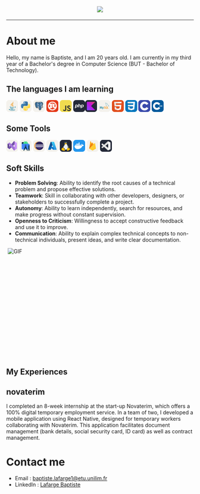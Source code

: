 <!-- Heading -->
<h3 align="center"><img src = "https://raw.githubusercontent.com/MartinHeinz/MartinHeinz/master/wave.gif" width = 30px></h3>



---
# **About me**
Hello, my name is Baptiste, and I am 20 years old. I am currently in my third year of a Bachelor's degree in Computer Science (BUT - Bachelor of Technology).
 
## The languages I am learning
<img src="https://github.com/tandpfun/skill-icons/blob/de91fca307a83d75fc5b1f6ce24540454acead41/icons/Java-Light.svg" width="32"> <img src="https://github.com/tandpfun/skill-icons/blob/de91fca307a83d75fc5b1f6ce24540454acead41/icons/Python-Light.svg" width="32">  <img src="https://github.com/tandpfun/skill-icons/blob/de91fca307a83d75fc5b1f6ce24540454acead41/icons/PostgreSQL-Light.svg" width="32"> <img src="https://github.com/tandpfun/skill-icons/blob/de91fca307a83d75fc5b1f6ce24540454acead41/icons/Rust.svg" width="32"> <img src="https://github.com/tandpfun/skill-icons/blob/de91fca307a83d75fc5b1f6ce24540454acead41/icons/JavaScript.svg" width="32">  <img src="https://github.com/tandpfun/skill-icons/blob/main/icons/PHP-Dark.svg" width="32"><img src="https://github.com/tandpfun/skill-icons/blob/main/icons/Kotlin-Dark.svg" width="32"> <img src="https://github.com/tandpfun/skill-icons/blob/de91fca307a83d75fc5b1f6ce24540454acead41/icons/MySQL-Light.svg" width="32"> <img src="https://github.com/tandpfun/skill-icons/blob/de91fca307a83d75fc5b1f6ce24540454acead41/icons/HTML.svg" width="32"> <img src="https://github.com/tandpfun/skill-icons/blob/de91fca307a83d75fc5b1f6ce24540454acead41/icons/CSS.svg" width="32"> <img src="https://github.com/tandpfun/skill-icons/blob/main/icons/C.svg" width="32"> <img src="https://github.com/tandpfun/skill-icons/blob/main/icons/CPP.svg" width="32">

## Some Tools
<img src="https://github.com/tandpfun/skill-icons/blob/de91fca307a83d75fc5b1f6ce24540454acead41/icons/VisualStudio-Light.svg" width="32"> <img src="https://github.com/tandpfun/skill-icons/blob/de91fca307a83d75fc5b1f6ce24540454acead41/icons/AndroidStudio-Light.svg" width="32"> <img src="https://github.com/tandpfun/skill-icons/blob/de91fca307a83d75fc5b1f6ce24540454acead41/icons/Eclipse-Light.svg" width="32" > <img src="https://github.com/tandpfun/skill-icons/blob/de91fca307a83d75fc5b1f6ce24540454acead41/icons/Azure-Light.svg" width="32"> <img src="https://github.com/tandpfun/skill-icons/blob/main/icons/Linux-Dark.svg" width="32"> <img src="https://github.com/tandpfun/skill-icons/blob/main/icons/Docker.svg" width="32"> <img src="https://github.com/tandpfun/skill-icons/blob/main/icons/Firebase-Light.svg?short_path=3d51327" width="32"> <img src="https://github.com/tandpfun/skill-icons/blob/main/icons/VSCode-Dark.svg" width="32">

## Soft Skills
- **Problem Solving**: Ability to identify the root causes of a technical problem and propose effective solutions.  
- **Teamwork**: Skill in collaborating with other developers, designers, or stakeholders to successfully complete a project.  
- **Autonomy**: Ability to learn independently, search for resources, and make progress without constant supervision.  
- **Openness to Criticism**: Willingness to accept constructive feedback and use it to improve.  
- **Communication**: Ability to explain complex technical concepts to non-technical individuals, present ideas, and write clear documentation.  
<!-- code gif-->
<img align="right" alt="GIF" src="./code.gif" width="500" height="320" />


## My Experiences

 ## novaterim
 I completed an 8-week internship at the start-up Novaterim, which offers a 100% digital temporary employment service.
In a team of two, I developed a mobile application using React Native, designed for temporary workers collaborating with Novaterim. This application facilitates document management (bank details, social security card, ID card) as well as contract management.
 

<!-- Conecct section -->

# **Contact me**
- Email : baptiste.lafarge1@etu.unilim.fr
- LinkedIn : [Lafarge Baptiste](https://www.linkedin.com/in/baptiste-lafarge-0277b6274/)
